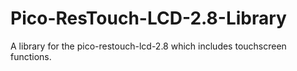 # Pico-ResTouch-LCD-2.8-Library
A library for the pico-restouch-lcd-2.8 which includes touchscreen functions.
